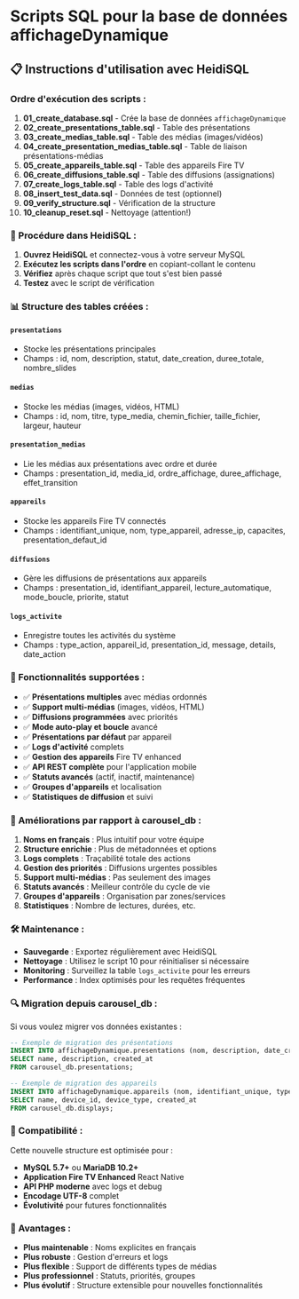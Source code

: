 # Scripts SQL pour la base de données affichageDynamique

## 📋 Instructions d'utilisation avec HeidiSQL

### Ordre d'exécution des scripts :

1. **01_create_database.sql** - Crée la base de données `affichageDynamique`
2. **02_create_presentations_table.sql** - Table des présentations
3. **03_create_medias_table.sql** - Table des médias (images/vidéos)
4. **04_create_presentation_medias_table.sql** - Table de liaison présentations-médias
5. **05_create_appareils_table.sql** - Table des appareils Fire TV
6. **06_create_diffusions_table.sql** - Table des diffusions (assignations)
7. **07_create_logs_table.sql** - Table des logs d'activité
8. **08_insert_test_data.sql** - Données de test (optionnel)
9. **09_verify_structure.sql** - Vérification de la structure
10. **10_cleanup_reset.sql** - Nettoyage (attention!)

### 🚀 Procédure dans HeidiSQL :

1. **Ouvrez HeidiSQL** et connectez-vous à votre serveur MySQL
2. **Exécutez les scripts dans l'ordre** en copiant-collant le contenu
3. **Vérifiez** après chaque script que tout s'est bien passé
4. **Testez** avec le script de vérification

### 📊 Structure des tables créées :

#### `presentations`
- Stocke les présentations principales
- Champs : id, nom, description, statut, date_creation, duree_totale, nombre_slides

#### `medias`
- Stocke les médias (images, vidéos, HTML)
- Champs : id, nom, titre, type_media, chemin_fichier, taille_fichier, largeur, hauteur

#### `presentation_medias`
- Lie les médias aux présentations avec ordre et durée
- Champs : presentation_id, media_id, ordre_affichage, duree_affichage, effet_transition

#### `appareils`
- Stocke les appareils Fire TV connectés
- Champs : identifiant_unique, nom, type_appareil, adresse_ip, capacites, presentation_defaut_id

#### `diffusions`
- Gère les diffusions de présentations aux appareils
- Champs : presentation_id, identifiant_appareil, lecture_automatique, mode_boucle, priorite, statut

#### `logs_activite`
- Enregistre toutes les activités du système
- Champs : type_action, appareil_id, presentation_id, message, details, date_action

### 🔧 Fonctionnalités supportées :

- ✅ **Présentations multiples** avec médias ordonnés
- ✅ **Support multi-médias** (images, vidéos, HTML)
- ✅ **Diffusions programmées** avec priorités
- ✅ **Mode auto-play et boucle** avancé
- ✅ **Présentations par défaut** par appareil
- ✅ **Logs d'activité** complets
- ✅ **Gestion des appareils** Fire TV enhanced
- ✅ **API REST complète** pour l'application mobile
- ✅ **Statuts avancés** (actif, inactif, maintenance)
- ✅ **Groupes d'appareils** et localisation
- ✅ **Statistiques de diffusion** et suivi

### 🎯 Améliorations par rapport à carousel_db :

1. **Noms en français** : Plus intuitif pour votre équipe
2. **Structure enrichie** : Plus de métadonnées et options
3. **Logs complets** : Traçabilité totale des actions
4. **Gestion des priorités** : Diffusions urgentes possibles
5. **Support multi-médias** : Pas seulement des images
6. **Statuts avancés** : Meilleur contrôle du cycle de vie
7. **Groupes d'appareils** : Organisation par zones/services
8. **Statistiques** : Nombre de lectures, durées, etc.

### 🛠️ Maintenance :

- **Sauvegarde** : Exportez régulièrement avec HeidiSQL
- **Nettoyage** : Utilisez le script 10 pour réinitialiser si nécessaire
- **Monitoring** : Surveillez la table `logs_activite` pour les erreurs
- **Performance** : Index optimisés pour les requêtes fréquentes

### 🔍 Migration depuis carousel_db :

Si vous voulez migrer vos données existantes :

```sql
-- Exemple de migration des présentations
INSERT INTO affichageDynamique.presentations (nom, description, date_creation)
SELECT name, description, created_at 
FROM carousel_db.presentations;

-- Exemple de migration des appareils
INSERT INTO affichageDynamique.appareils (nom, identifiant_unique, type_appareil, date_enregistrement)
SELECT name, device_id, device_type, created_at 
FROM carousel_db.displays;
```

### 📱 Compatibilité :

Cette nouvelle structure est optimisée pour :
- **MySQL 5.7+** ou **MariaDB 10.2+**
- **Application Fire TV Enhanced** React Native
- **API PHP moderne** avec logs et debug
- **Encodage UTF-8** complet
- **Évolutivité** pour futures fonctionnalités

### 🎉 Avantages :

- **Plus maintenable** : Noms explicites en français
- **Plus robuste** : Gestion d'erreurs et logs
- **Plus flexible** : Support de différents types de médias
- **Plus professionnel** : Statuts, priorités, groupes
- **Plus évolutif** : Structure extensible pour nouvelles fonctionnalités